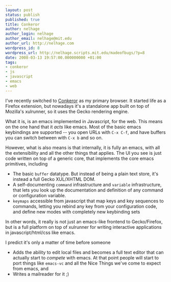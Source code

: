 ```yaml
---
layout: post
status: publish
published: true
title: Conkeror
author: nelhage
author_login: nelhage
author_email: nelhage@mit.edu
author_url: http://nelhage.com
wordpress_id: 8
wordpress_url: http://nelhage.scripts.mit.edu/madeofbugs/?p=8
date: 2008-03-13 19:57:00.000000000 +01:00
tags:
- conkeror
- js
- javascript
- emacs
- web
---
```

I've recently switched to [Conkeror][conkeror] as my primary
browser. It started life as a Firefox extension, but nowadays it's a
standalone app built on top of Mozilla's xulrunner, so it uses the
Gecko rendering engine.

What it is, is an emacs implemented in Javascript, for the web. This
means on the one hand that it _acts_ like emacs. Most of the basic
emacs keybindings are supported -- you open URLs with `C-x C-f`, and
have buffers you can switch between with `C-x b` and so on.

However, what is also means is that internally, it is fully an emacs,
with all the extensibility and all the other things that applies. The
UI you see is just code written on top of a generic core, that
implements the core emacs primitives, including

* The basic `buffer` datatype. But instead of being a plain text
  store, it's instead a full Gecko XUL/XHTML DOM.
* A self-documenting `command` infrastructure and `variable`
  infrastructure, that lets you look up the documentation and
  definition of any command or configuration variable.
* `keymaps` accessible from javascript that map keys and
  key sequences to commands, letting you rebind any key from your
  configuration code, and define new modes with completely new
  keybinding sets

In other words, it really is not just an emacs-like frontend to
Gecko/Firefox, but is a full platform on top of xulrunner for writing
interactive applications in javascript/html/css like emacs.

I predict it's only a matter of time before someone

* Adds the ability to edit local files and becomes a full text editor
  that can actually start to _compete_ with emacs. At that point
  people will start to port things like `emacs-vc` and all the Nice
  Things we've come to expect from emacs, and
* Writes a mailreader for it ;)

[conkeror]: http://conkeror.mozdev.org
